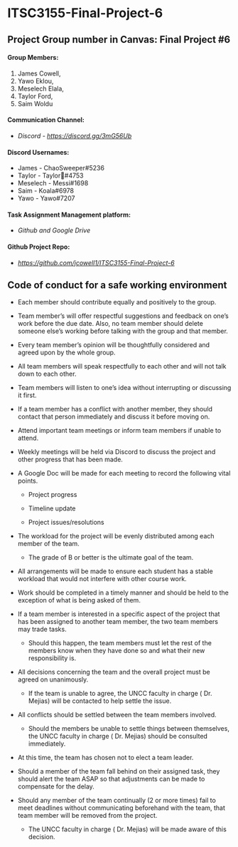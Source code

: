 # ITSC3155-Final-Project-6

## Project Group number in Canvas: Final Project #6
#### Group Members: 
  1. James Cowell, 
  2. Yawo Eklou, 
  3. Meselech Elala, 
  4. Taylor Ford, 
  5. Saim Woldu
#### Communication Channel: 
   - *Discord - https://discord.gg/3mG56Ub*
#### Discord Usernames: 
  - James - ChaoSweeper#5236
  - Taylor - Taylor🐳#4753
  - Meselech - Messi#1698
  - Saim - Koala#6978
  - Yawo - Yawo#7207
#### Task Assignment Management platform: 
  - *Github and Google Drive*
#### Github Project Repo: 
  - *https://github.com/jcowell1/ITSC3155-Final-Project-6*
## Code of conduct for a safe working environment
- Each member should contribute equally and positively to the group.
- Team member’s will offer respectful suggestions and feedback on one’s work before the due date. Also, no team member should delete someone else’s working before talking with the group and that member.
- Every team member’s opinion will be thoughtfully considered and agreed upon by the whole group.
- All team members will speak respectfully to each other and will not talk down to each other. 
- Team members will listen to one’s idea without interrupting or discussing it first.
- If a team member has a conflict with another member, they should contact that person immediately and discuss it before moving on.
- Attend important team meetings or inform team members if unable to attend.
- Weekly meetings will be held via Discord to discuss the project and other progress that has been made. 
- A Google Doc will be made for each meeting to record the following vital points.
   
    - Project progress
   
    - Timeline update
   
    - Project issues/resolutions 

- The workload for the project will be evenly distributed among each member of the team.
    - The grade of B or better is the ultimate goal of the team.
- All arrangements will be made to ensure each student has a stable workload that would not interfere with other course work.
- Work should be completed in a timely manner and should be held to the exception of what is being asked of them.
- If a team member is interested in a specific aspect of the project that has been assigned to another team member, the two team members may trade tasks. 
   - Should this happen, the team members must let the rest of the members know when they have done so and what their new responsibility is.
 - All decisions concerning the team and the overall project must be agreed on unanimously. 
   - If the team is unable to agree, the UNCC faculty in charge ( Dr. Mejias)  will be contacted to help settle the issue. 
 - All conflicts should be settled between the team members involved. 
   - Should the members be unable to settle things between themselves, the UNCC faculty in charge ( Dr. Mejias) should be consulted immediately. 
 - At this time, the team has chosen not to elect a team leader.
 - Should a member of the team fall behind on their assigned task, they should alert the team ASAP so that adjustments can be made to compensate for the delay. 
 - Should any member of the team continually (2 or more times) fail to meet deadlines without communicating beforehand with the team, that team member will be removed from the project. 
   - The UNCC faculty in charge ( Dr. Mejias) will be made aware of this decision.



